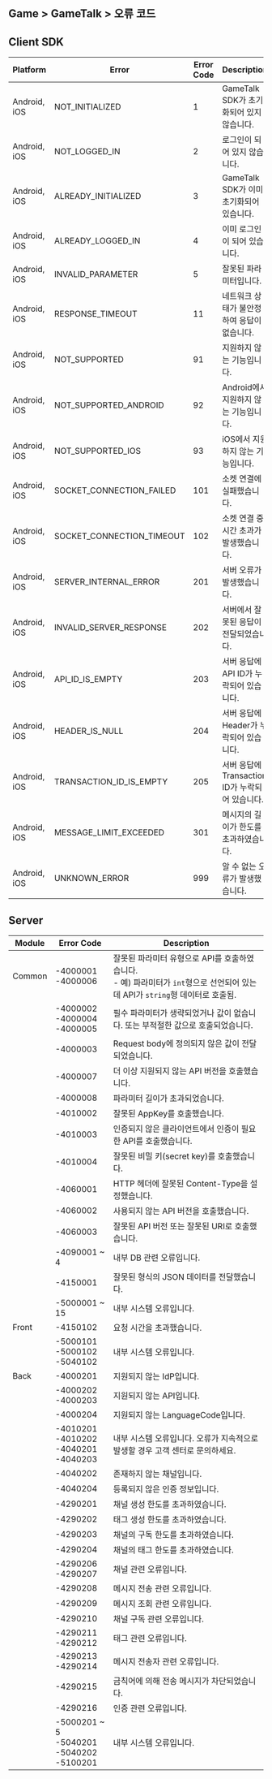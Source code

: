 ## Game > GameTalk > 오류 코드

## Client SDK

| Platform           | Error                                    | Error Code | Description                              |
| ------------------ | ---------------------------------------- | ---------- | ---------------------------------------- |
| Android, iOS | NOT_INITIALIZED | 1 | GameTalk SDK가 초기화되어 있지 않습니다. |
| Android, iOS | NOT_LOGGED_IN | 2 | 로그인이 되어 있지 않습니다. |
| Android, iOS | ALREADY_INITIALIZED | 3 | GameTalk SDK가 이미 초기화되어 있습니다.  |
| Android, iOS | ALREADY_LOGGED_IN | 4 | 이미 로그인이 되어 있습니다. |
| Android, iOS | INVALID_PARAMETER | 5 | 잘못된 파라미터입니다. |
| Android, iOS | RESPONSE_TIMEOUT | 11 | 네트워크 상태가 불안정하여 응답이 없습니다. |
| Android, iOS | NOT_SUPPORTED | 91 | 지원하지 않는 기능입니다. |
| Android, iOS | NOT_SUPPORTED_ANDROID | 92 | Android에서 지원하지 않는 기능입니다. |
| Android, iOS | NOT_SUPPORTED_IOS | 93 | iOS에서 지원하지 않는 기능입니다. |
| Android, iOS | SOCKET_CONNECTION_FAILED | 101 | 소켓 연결에 실패했습니다. |
| Android, iOS | SOCKET_CONNECTION_TIMEOUT | 102 | 소켓 연결 중 시간 초과가 발생했습니다. |
| Android, iOS | SERVER_INTERNAL_ERROR | 201 | 서버 오류가 발생했습니다. |
| Android, iOS | INVALID_SERVER_RESPONSE | 202 | 서버에서 잘못된 응답이 전달되었습니다. |
| Android, iOS | API_ID_IS_EMPTY | 203 | 서버 응답에 API ID가 누락되어 있습니다. |
| Android, iOS | HEADER_IS_NULL | 204 | 서버 응답에 Header가 누락되어 있습니다. |
| Android, iOS | TRANSACTION_ID_IS_EMPTY | 205 | 서버 응답에 Transaction ID가 누락되어 있습니다. |
| Android, iOS | MESSAGE_LIMIT_EXCEEDED | 301 | 메시지의 길이가 한도를 초과하였습니다.  |
| Android, iOS | UNKNOWN_ERROR | 999 | 알 수 없는 오류가 발생했습니다. |

## Server
| Module  | Error Code            | Description                              |
| ------- | --------------------- | ---------------------------------------- |
| Common  | -4000001<br/>-4000006 | 잘못된 파라미터 유형으로 API를 호출하였습니다. <br/>- 예) 파라미터가 `int`형으로 선언되어 있는데 API가 `string`형 데이터로 호출됨. |
|         | -4000002<br/>-4000004<br>-4000005 | 필수 파라미터가 생략되었거나 값이 없습니다. 또는 부적절한 값으로 호출되었습니다. |
|         | -4000003              | Request body에 정의되지 않은 값이 전달되었습니다. |
|         | -4000007              | 더 이상 지원되지 않는 API 버전을 호출했습니다. |
|         | -4000008              | 파라미터 길이가 초과되었습니다. |
|         | -4010002              | 잘못된 AppKey를 호출했습니다. |
|         | -4010003              | 인증되지 않은 클라이언트에서 인증이 필요한 API를 호출했습니다. |
|         | -4010004              | 잘못된 비밀 키(secret key)를 호출했습니다. |
|         | -4060001              | HTTP 헤더에 잘못된 Content-Type을 설정했습니다. |
|         | -4060002              | 사용되지 않는 API 버전을 호출했습니다. |
|         | -4060003              | 잘못된 API 버전 또는 잘못된 URI로 호출했습니다. |
|         | -4090001 ~ 4          | 내부 DB 관련 오류입니다. |
|         | -4150001              | 잘못된 형식의 JSON 데이터를 전달했습니다. |
|         | -5000001 ~ 15         | 내부 시스템 오류입니다. |
| Front   | -4150102              | 요청 시간을 초과했습니다. |
|         | -5000101<br/>-5000102<br/>-5040102 | 내부 시스템 오류입니다. |
| Back    | -4000201              | 지원되지 않는 IdP입니다. |
|         | -4000202<br/>-4000203 | 지원되지 않는 API입니다. |
|         | -4000204              | 지원되지 않는 LanguageCode입니다. |
|         | -4010201<br/>-4010202<br/>-4040201<br/>-4040203 | 내부 시스템 오류입니다. 오류가 지속적으로 발생할 경우 고객 센터로 문의하세요. |
|         | -4040202              | 존재하지 않는 채널입니다. |
|         | -4040204              | 등록되지 않은 인증 정보입니다. |
|         | -4290201              | 채널 생성 한도를 초과하였습니다. |
|         | -4290202              | 태그 생성 한도를 초과하였습니다. |
|         | -4290203              | 채널의 구독 한도를 초과하였습니다. |
|         | -4290204              | 채널의 태그 한도를 초과하였습니다. |
|         | -4290206<br/>-4290207 | 채널 관련 오류입니다. |
|         | -4290208              | 메시지 전송 관련 오류입니다. |
|         | -4290209              | 메시지 조회 관련 오류입니다. |
|         | -4290210              | 채널 구독 관련 오류입니다. |
|         | -4290211<br/>-4290212 | 태그 관련 오류입니다. |
|         | -4290213<br/>-4290214 | 메시지 전송자 관련 오류입니다. |
|         | -4290215              | 금칙어에 의해 전송 메시지가 차단되었습니다. |
|         | -4290216              | 인증 관련 오류입니다. |
|         | -5000201 ~ 5<br/>-5040201<br/>-5040202<br/>-5100201 | 내부 시스템 오류입니다. |


